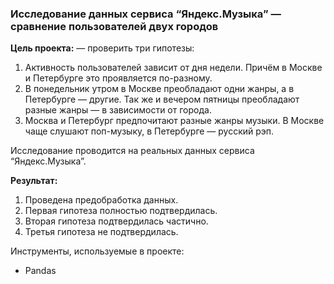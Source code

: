 ### Исследование данных сервиса “Яндекс.Музыка” — сравнение пользователей двух городов

**Цель проекта:** — проверить три гипотезы:
1. Активность пользователей зависит от дня недели. Причём в Москве и Петербурге это проявляется по-разному.
2. В понедельник утром в Москве преобладают одни жанры, а в Петербурге — другие. Так же и вечером пятницы преобладают разные жанры — в зависимости от города. 
3. Москва и Петербург предпочитают разные жанры музыки. В Москве чаще слушают поп-музыку, в Петербурге — русский рэп.

Исследование проводится на реальных данных сервиса “Яндекс.Музыка”.

**Результат:** 
1. Проведена предобработка данных.
2. Первая гипотеза полностью подтвердилась.
3. Вторая гипотеза подтвердилась частично.
4. Третья гипотеза не подтвердилась.

Инструменты, используемые в проекте:
- Pandas

